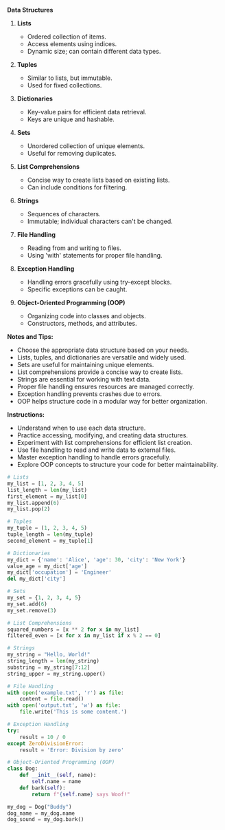 **Data Structures**

1. **Lists**
   - Ordered collection of items.
   - Access elements using indices.
   - Dynamic size; can contain different data types.

2. **Tuples**
   - Similar to lists, but immutable.
   - Used for fixed collections.

3. **Dictionaries**
   - Key-value pairs for efficient data retrieval.
   - Keys are unique and hashable.

4. **Sets**
   - Unordered collection of unique elements.
   - Useful for removing duplicates.

5. **List Comprehensions**
   - Concise way to create lists based on existing lists.
   - Can include conditions for filtering.

6. **Strings**
   - Sequences of characters.
   - Immutable; individual characters can't be changed.

7. **File Handling**
   - Reading from and writing to files.
   - Using 'with' statements for proper file handling.

8. **Exception Handling**
   - Handling errors gracefully using try-except blocks.
   - Specific exceptions can be caught.

9. **Object-Oriented Programming (OOP)**
   - Organizing code into classes and objects.
   - Constructors, methods, and attributes.

**Notes and Tips:**
- Choose the appropriate data structure based on your needs.
- Lists, tuples, and dictionaries are versatile and widely used.
- Sets are useful for maintaining unique elements.
- List comprehensions provide a concise way to create lists.
- Strings are essential for working with text data.
- Proper file handling ensures resources are managed correctly.
- Exception handling prevents crashes due to errors.
- OOP helps structure code in a modular way for better organization.

**Instructions:**
- Understand when to use each data structure.
- Practice accessing, modifying, and creating data structures.
- Experiment with list comprehensions for efficient list creation.
- Use file handling to read and write data to external files.
- Master exception handling to handle errors gracefully.
- Explore OOP concepts to structure your code for better maintainability.

```python
# Lists
my_list = [1, 2, 3, 4, 5]
list_length = len(my_list)
first_element = my_list[0]
my_list.append(6)
my_list.pop(2)

# Tuples
my_tuple = (1, 2, 3, 4, 5)
tuple_length = len(my_tuple)
second_element = my_tuple[1]

# Dictionaries
my_dict = {'name': 'Alice', 'age': 30, 'city': 'New York'}
value_age = my_dict['age']
my_dict['occupation'] = 'Engineer'
del my_dict['city']

# Sets
my_set = {1, 2, 3, 4, 5}
my_set.add(6)
my_set.remove(3)

# List Comprehensions
squared_numbers = [x ** 2 for x in my_list]
filtered_even = [x for x in my_list if x % 2 == 0]

# Strings
my_string = "Hello, World!"
string_length = len(my_string)
substring = my_string[7:12]
string_upper = my_string.upper()

# File Handling
with open('example.txt', 'r') as file:
    content = file.read()
with open('output.txt', 'w') as file:
    file.write('This is some content.')

# Exception Handling
try:
    result = 10 / 0
except ZeroDivisionError:
    result = 'Error: Division by zero'

# Object-Oriented Programming (OOP)
class Dog:
    def __init__(self, name):
        self.name = name
    def bark(self):
        return f"{self.name} says Woof!"

my_dog = Dog("Buddy")
dog_name = my_dog.name
dog_sound = my_dog.bark()
```